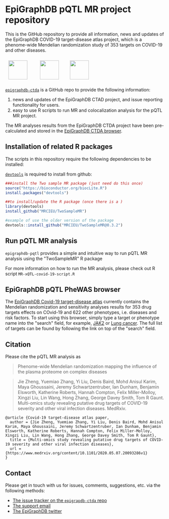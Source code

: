 # EpiGraphDB pQTL MR project repository 
This is the GitHub repository to provide all information, news and updates of the EpiGraphDB COVID-19 target-disease atlas project, which is a phenome-wide Mendelian randomization study of 353 targets on COVID-19 and other diseases. 

<a href="http://epigraphdb.org/pqtl/"><img src="https://epigraphdb.org/img/epigraphdb-logo.ed38e02a.svg" alt="" height="60" style="padding:10px"/></a> <span class="pull-right">&nbsp;&nbsp;&nbsp; <a href="http://www.bris.ac.uk"><img src="https://epigraphdb.org/img/uob.16744ca9.svg" alt="" height="60" style="padding:10px"/></a>&nbsp;&nbsp;&nbsp; <a href="http://www.bris.ac.uk/ieu"><img src="http://www.bristol.ac.uk/media-library/sites/integrative-epidemiology/images/mrc-ieu-logo.png" alt="" height="60" style="padding:10px"/></a> </span>

<!-- badges: start -->

<!--
[![CRAN status](https://www.r-pkg.org/badges/version/epigraphdb)](https://cran.r-project.org/package=epigraphdb)
[![Travis build status](https://travis-ci.org/MRCIEU/epigraphdb-r.svg?branch=master)](https://travis-ci.org/MRCIEU/epigraphdb-ctda)
-->

<!-- badges: end -->

[`epigraphdb-ctda`](https://github.com/MRCIEU/epigraphdb-ctda/) is a GitHub repo to provide the following information: 
1. news and updates of the EpiGraphDB CTAD project, and issue reporting functionality for users. 
2. easy to use R scripts to run MR and colocalization analysis for the pQTL MR project. 

The MR analyses results from the EpiGraphDB CTDA project have been pre-calculated and stored in the [EpiGraphDB CTDA browser](https://epigraphdb.org/ctda/). 

## Installation of related R packages

The scripts in this repository require the following dependencies to be installed:

[`devtools`](https://devtools.r-lib.org/)
is required to install from github:

```r
###install the Two sample MR package (just need do this once) 
source("https://bioconductor.org/biocLite.R")
install.packages("devtools")

##to install/update the R package (once there is a )
library(devtools)
install_github("MRCIEU/TwoSampleMR")

#example of use the older version of the package
devtools::install_github("MRCIEU/TwoSampleMR@0.3.2")
```

## Run pQTL MR analysis

`epigraphdb-pqtl` provides a simple and intuitive way to run pQTL MR analysis using the "TwoSampleMR" R package

For more information on how to run the MR analysis, please check out R script `MR-xQTL-covid-19-script.R`

## EpiGraphDB pQTL PheWAS browser 

The [EpiGraphDB Covid-19 target-disease atlas](https://epigraphdb.org/ctda/) currently contains the Mendelian randomization and sensitivity analyses results for 353 drug targets effects on COvid-19 and 622 other phenotypes, i.e. diseases and risk factors. To start using this browser, simply type a target or phenotype name into the "search" field, for example, [JAK2](https://epigraphdb.org/ctda/JAK2) or [Lung cancer](https://epigraphdb.org/ctda/Lung%20cancer). The full list of targets can be found by following the link on top of the "search" field.

## Citation

Please cite the pQTL MR analysis as

> Phenome-wide Mendelian randomization mapping the influence of the plasma proteome on complex diseases

> Jie Zheng, Yuemiao Zhang, Yi Liu, Denis Baird, Mohd Anisul Karim, Maya Ghoussaini, Jeremy Schwartzentruber, Ian Dunham, Benjamin Elsworth, Katherine Roberts, Hannah Compton, Felix Miller-Molloy, Xingzi Liu, Lin Wang, Hong Zhang, George Davey Smith, Tom R Gaunt. Multi-omics study revealing putative drug targets of COVID-19 severity and other viral infection diseases. MedRxiv. 

```
@article {Covid-19 target-disease atlas paper,
  author = {Jie Zheng, Yuemiao Zhang, Yi Liu, Denis Baird, Mohd Anisul Karim, Maya Ghoussaini, Jeremy Schwartzentruber, Ian Dunham, Benjamin Elsworth, Katherine Roberts, Hannah Compton, Felix Miller-Molloy, Xingzi Liu, Lin Wang, Hong Zhang, George Davey Smith, Tom R Gaunt},
  title = {Multi-omics study revealing putative drug targets of COVID-19 severity and other viral infection diseases},
  url = {https://www.medrxiv.org/content/10.1101/2020.05.07.20093286v1}
}
```

## Contact

Please get in touch with us for issues, comments, suggestions, etc. via the following methods:

- [The issue tracker on the `epigrapdb-ctda` repo](https://github.com/MRCIEU/epigraphdb-ctda/issues)
- [The support email](mailto:feedback@epigraphdb.org)
- [The EpiGraphDB twitter](https://twitter.com/epigraphdb)
